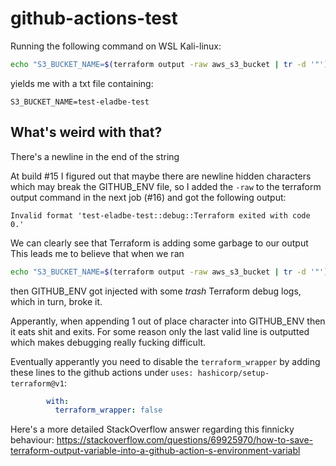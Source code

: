 # github-actions-test

Running the following command on WSL Kali-linux:

```bash
echo "S3_BUCKET_NAME=$(terraform output -raw aws_s3_bucket | tr -d '"')" >> test.txt
```

yields me with a txt file containing: 
```
S3_BUCKET_NAME=test-eladbe-test

```

## What's weird with that?<br>
There's a newline in the end of the string

At build #15 I figured out that maybe there are newline hidden characters which may break the GITHUB_ENV file, so I added the `-raw` to the terraform output command in the next job (#16) and got the following output:

`Invalid format 'test-eladbe-test::debug::Terraform exited with code 0.'`

We can clearly see that Terraform is adding some garbage to our output<br>
This leads me to believe that when we ran 
```bash
echo "S3_BUCKET_NAME=$(terraform output -raw aws_s3_bucket | tr -d '"')" >> $GITHUB_ENV
```
then GITHUB_ENV got injected with some _trash_ Terraform debug logs, which in turn, broke it.<br>

Apperantly, when appending 1 out of place character into GITHUB_ENV then it eats shit and exits. For some reason only the last valid line is outputted which makes debugging really fucking difficult.

Eventually apperantly you need to disable the `terraform_wrapper` by adding these lines to the github actions under `uses: hashicorp/setup-terraform@v1`:

```yml
        with:
          terraform_wrapper: false
```

Here's a more detailed StackOverflow answer regarding this finnicky behaviour: 
https://stackoverflow.com/questions/69925970/how-to-save-terraform-output-variable-into-a-github-action-s-environment-variabl